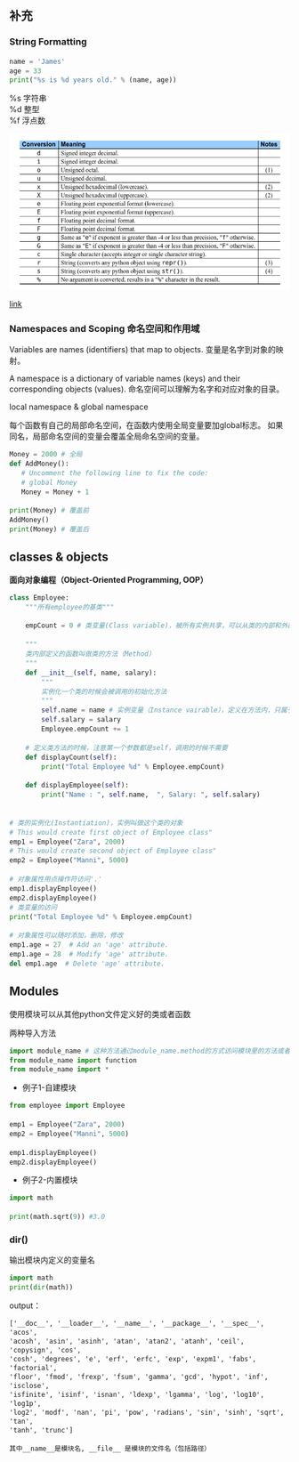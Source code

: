 ## 补充

### String Formatting


```python
name = 'James'
age = 33
print("%s is %d years old." % (name, age))
```

%s 字符串  
%d 整型  
%f 浮点数

![conversion](./img/string-formatting.png)

[link](https://docs.python.org/2.4/lib/typesseq-strings.html)

### Namespaces and Scoping 命名空间和作用域

Variables are names (identifiers) that map to objects.
变量是名字到对象的映射。

A namespace is a dictionary of variable names (keys) and their corresponding objects (values).
命名空间可以理解为名字和对应对象的目录。

local namespace & global namespace

每个函数有自己的局部命名空间，在函数内使用全局变量要加global标志。
如果同名，局部命名空间的变量会覆盖全局命名空间的变量。

```python
Money = 2000 # 全局
def AddMoney():
   # Uncomment the following line to fix the code:
   # global Money
   Money = Money + 1 

print(Money) # 覆盖前
AddMoney()
print(Money) # 覆盖后

```


## classes & objects

**面向对象编程（Object-Oriented Programming, OOP）**


```python
class Employee:
    """所有employee的基类"""

    empCount = 0 # 类变量(Class variable)，被所有实例共享，可以从类的内部和外部通过Employee.empCount访问，不如实例变量常用

    """
    类内部定义的函数叫做类的方法（Method）
    """
    def __init__(self, name, salary):
        """
        实例化一个类的时候会被调用的初始化方法
        """
        self.name = name # 实例变量（Instance vairable），定义在方法内，只属于这个实例
        self.salary = salary
        Employee.empCount += 1
   
    # 定义类方法的时候，注意第一个参数都是self，调用的时候不需要
    def displayCount(self):
        print("Total Employee %d" % Employee.empCount)

    def displayEmployee(self):
        print("Name : ", self.name,  ", Salary: ", self.salary)


# 类的实例化(Instantiation)，实例叫做这个类的对象
# This would create first object of Employee class"
emp1 = Employee("Zara", 2000)
# This would create second object of Employee class"
emp2 = Employee("Manni", 5000)

# 对象属性用点操作符访问'.'
emp1.displayEmployee()
emp2.displayEmployee()
# 类变量的访问
print("Total Employee %d" % Employee.empCount)

# 对象属性可以随时添加，删除，修改
emp1.age = 27  # Add an 'age' attribute.
emp1.age = 28  # Modify 'age' attribute.
del emp1.age  # Delete 'age' attribute.
```

## Modules

使用模块可以从其他python文件定义好的类或者函数

两种导入方法
```python
import module_name # 这种方法通过module_name.method的方式访问模块里的方法或者类
from module_name import function
from module_name import *

```

- 例子1-自建模块

```python
from employee import Employee

emp1 = Employee("Zara", 2000)
emp2 = Employee("Manni", 5000)

emp1.displayEmployee()
emp2.displayEmployee()
```

- 例子2-内置模块

```python
import math

print(math.sqrt(9)) #3.0
```

### dir()

输出模块内定义的变量名

```python
import math
print(dir(math))
```
output：
```
['__doc__', '__loader__', '__name__', '__package__', '__spec__', 'acos', 
'acosh', 'asin', 'asinh', 'atan', 'atan2', 'atanh', 'ceil', 'copysign', 'cos', 
'cosh', 'degrees', 'e', 'erf', 'erfc', 'exp', 'expm1', 'fabs', 'factorial', 
'floor', 'fmod', 'frexp', 'fsum', 'gamma', 'gcd', 'hypot', 'inf', 'isclose', 
'isfinite', 'isinf', 'isnan', 'ldexp', 'lgamma', 'log', 'log10', 'log1p', 
'log2', 'modf', 'nan', 'pi', 'pow', 'radians', 'sin', 'sinh', 'sqrt', 'tan', 
'tanh', 'trunc']

其中__name__是模块名, __file__ 是模块的文件名（包括路径）
```

